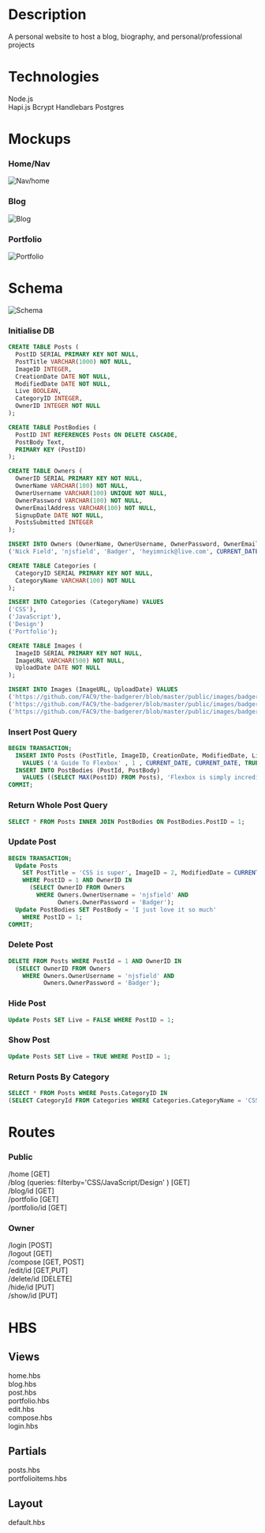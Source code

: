 # Description
A personal website to host a blog, biography, and personal/professional projects

# Technologies
Node.js  
Hapi.js
Bcrypt
Handlebars
Postgres

# Mockups

### Home/Nav
![Nav/home](./mockups/nav-home.png)
### Blog
![Blog](./mockups/blog.png)
### Portfolio
![Portfolio](./mockups/portfolio.png)

# Schema
![Schema](./mockups/schema.png)

### Initialise DB
```sql
CREATE TABLE Posts (
  PostID SERIAL PRIMARY KEY NOT NULL,
  PostTitle VARCHAR(1000) NOT NULL,
  ImageID INTEGER,
  CreationDate DATE NOT NULL,
  ModifiedDate DATE NOT NULL,
  Live BOOLEAN,
  CategoryID INTEGER,
  OwnerID INTEGER NOT NULL
);

CREATE TABLE PostBodies (
  PostID INT REFERENCES Posts ON DELETE CASCADE,
  PostBody Text,
  PRIMARY KEY (PostID)
);

CREATE TABLE Owners (
  OwnerID SERIAL PRIMARY KEY NOT NULL,
  OwnerName VARCHAR(100) NOT NULL,
  OwnerUsername VARCHAR(100) UNIQUE NOT NULL,
  OwnerPassword VARCHAR(100) NOT NULL,
  OwnerEmailAddress VARCHAR(100) NOT NULL,
  SignupDate DATE NOT NULL,
  PostsSubmitted INTEGER
);

INSERT INTO Owners (OwnerName, OwnerUsername, OwnerPassword, OwnerEmailAddress, SignupDate, PostsSubmitted) VALUES
('Nick Field', 'njsfield', 'Badger', 'heyimnick@live.com', CURRENT_DATE, 0);

CREATE TABLE Categories (
  CategoryID SERIAL PRIMARY KEY NOT NULL,
  CategoryName VARCHAR(100) NOT NULL
);

INSERT INTO Categories (CategoryName) VALUES
('CSS'),
('JavaScript'),
('Design')
('Portfolio');

CREATE TABLE Images (
  ImageID SERIAL PRIMARY KEY NOT NULL,
  ImageURL VARCHAR(500) NOT NULL,
  UploadDate DATE NOT NULL
);

INSERT INTO Images (ImageURL, UploadDate) VALUES
('https://github.com/FAC9/the-badgerer/blob/master/public/images/badger1.jpg', CURRENT_DATE),
('https://github.com/FAC9/the-badgerer/blob/master/public/images/badger2.jpg', CURRENT_DATE),
('https://github.com/FAC9/the-badgerer/blob/master/public/images/badger3.jpg', CURRENT_DATE);

```
### Insert Post Query
```sql
BEGIN TRANSACTION;
  INSERT INTO Posts (PostTitle, ImageID, CreationDate, ModifiedDate, Live, CategoryID, OwnerID)
    VALUES ('A Guide To Flexbox' , 1 , CURRENT_DATE, CURRENT_DATE, TRUE, 1, 1);
  INSERT INTO PostBodies (PostId, PostBody)
    VALUES ((SELECT MAX(PostID) FROM Posts), 'Flexbox is simply incredible');
COMMIT;
```

### Return Whole Post Query
```sql
SELECT * FROM Posts INNER JOIN PostBodies ON PostBodies.PostID = 1;
```
### Update Post
```sql
BEGIN TRANSACTION;
  Update Posts
    SET PostTitle = 'CSS is super', ImageID = 2, ModifiedDate = CURRENT_DATE, CategoryID = 1
    WHERE PostID = 1 AND OwnerID IN
      (SELECT OwnerID FROM Owners
        WHERE Owners.OwnerUsername = 'njsfield' AND
              Owners.OwnerPassword = 'Badger');
  Update PostBodies SET PostBody = 'I just love it so much'
    WHERE PostID = 1;
COMMIT;
```
### Delete Post
```sql
DELETE FROM Posts WHERE PostId = 1 AND OwnerID IN
  (SELECT OwnerID FROM Owners
    WHERE Owners.OwnerUsername = 'njsfield' AND
          Owners.OwnerPassword = 'Badger');
```
### Hide Post
```sql
Update Posts SET Live = FALSE WHERE PostID = 1;
```
### Show Post
```sql
Update Posts SET Live = TRUE WHERE PostID = 1;
```
### Return Posts By Category
```sql
SELECT * FROM Posts WHERE Posts.CategoryID IN
(SELECT CategoryId FROM Categories WHERE Categories.CategoryName = 'CSS');
```

# Routes
### Public
/home [GET]  
/blog (queries: filterby='CSS/JavaScript/Design' ) [GET]  
/blog/id [GET]  
/portfolio [GET]   
/portfolio/id [GET]  

### Owner
/login [POST]    
/logout [GET]  
/compose [GET, POST]  
/edit/id [GET,PUT]  
/delete/id [DELETE]   
/hide/id [PUT]  
/show/id [PUT]  


# HBS

## Views

home.hbs  
blog.hbs  
post.hbs  
portfolio.hbs  
edit.hbs  
compose.hbs  
login.hbs  

## Partials

posts.hbs  
portfolioitems.hbs  

## Layout

default.hbs  
